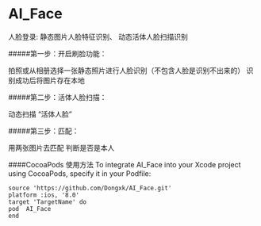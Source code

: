# AI_Face


人脸登录:   静态图片人脸特征识别、 动态活体人脸扫描识别


#####第一步：开启刷脸功能：

拍照或从相册选择一张静态照片进行人脸识别（不包含人脸是识别不出来的） 识别成功后将图片存在本地

#####第二步：活体人脸扫描：

动态扫描 “活体人脸”

#####第三步：匹配：

用两张图片去匹配 判断是否是本人



####CocoaPods 使用方法
To integrate AI_Face into your Xcode project using CocoaPods, specify it in your Podfile:

```
source 'https://github.com/Dongxk/AI_Face.git'
platform :ios, '8.0'
target 'TargetName' do
pod  AI_Face
end
```
